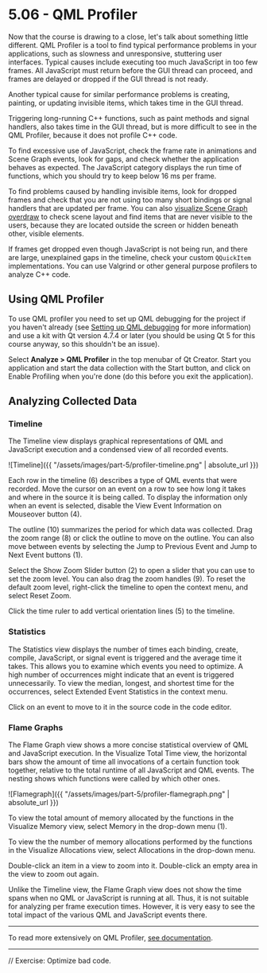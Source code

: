 # 5.06 - QML Profiler

Now that the course is drawing to a close, let's talk about something little different. QML Profiler is a tool to find typical performance problems in your applications, such as slowness and unresponsive, stuttering user interfaces. Typical causes include executing too much JavaScript in too few frames. All JavaScript must return before the GUI thread can proceed, and frames are delayed or dropped if the GUI thread is not ready.

Another typical cause for similar performance problems is creating, painting, or updating invisible items, which takes time in the GUI thread.

Triggering long-running C++ functions, such as paint methods and signal handlers, also takes time in the GUI thread, but is more difficult to see in the QML Profiler, because it does not profile C++ code.

To find excessive use of JavaScript, check the frame rate in animations and Scene Graph events, look for gaps, and check whether the application behaves as expected. The JavaScript category displays the run time of functions, which you should try to keep below 16 ms per frame.

To find problems caused by handling invisible items, look for dropped frames and check that you are not using too many short bindings or signal handlers that are updated per frame. You can also [visualize Scene Graph overdraw](http://doc.qt.io/qt-5/qtquick-visualcanvas-scenegraph-renderer.html#visualizing-overdraw) to check scene layout and find items that are never visible to the users, because they are located outside the screen or hidden beneath other, visible elements.

If frames get dropped even though JavaScript is not being run, and there are large, unexplained gaps in the timeline, check your custom `QQuickItem` implementations. You can use Valgrind or other general purpose profilers to analyze C++ code.

## Using QML Profiler

To use QML profiler you need to set up QML debugging for the project if you haven't already (see [Setting up QML debugging](https://doc.qt.io/qtcreator/creator-debugging-qml.html#setting-up-qml-debugging) for more information) and use a kit with Qt  version 4.7.4 or later (you should be using Qt 5 for this course anyway, so this shouldn't be an issue).

Select **Analyze > QML Profiler** in the top menubar of Qt Creator. Start you application and start the data collection with the Start button, and click on Enable Profiling when you're done (do this before you exit the application).

## Analyzing Collected Data

### Timeline

The Timeline view displays graphical representations of QML and JavaScript execution and a condensed view of all recorded events.

![Timeline]({{ "/assets/images/part-5/profiler-timeline.png" | absolute_url }})

Each row in the timeline (6) describes a type of QML events that were recorded. Move the cursor on an event on a row to see how long it takes and where in the source it is being called. To display the information only when an event is selected, disable the View Event Information on Mouseover button (4).

The outline (10) summarizes the period for which data was collected. Drag the zoom range (8) or click the outline to move on the outline. You can also move between events by selecting the Jump to Previous Event and Jump to Next Event buttons (1).

Select the Show Zoom Slider button (2) to open a slider that you can use to set the zoom level. You can also drag the zoom handles (9). To reset the default zoom level, right-click the timeline to open the context menu, and select Reset Zoom.

Click the time ruler to add vertical orientation lines (5) to the timeline.

### Statistics

The Statistics view displays the number of times each binding, create, compile, JavaScript, or signal event is triggered and the average time it takes. This allows you to examine which events you need to optimize. A high number of occurrences might indicate that an event is triggered unnecessarily. To view the median, longest, and shortest time for the occurrences, select Extended Event Statistics in the context menu.

Click on an event to move to it in the source code in the code editor.

### Flame Graphs

The Flame Graph view shows a more concise statistical overview of QML and JavaScript execution. In the Visualize Total Time view, the horizontal bars show the amount of time all invocations of a certain function took together, relative to the total runtime of all JavaScript and QML events. The nesting shows which functions were called by which other ones.

![Flamegraph]({{ "/assets/images/part-5/profiler-flamegraph.png" | absolute_url }})

To view the total amount of memory allocated by the functions in the Visualize Memory view, select Memory in the drop-down menu (1).

To view the the number of memory allocations performed by the functions in the Visualize Allocations view, select Allocations in the drop-down menu.

Double-click an item in a view to zoom into it. Double-click an empty area in the view to zoom out again.

Unlike the Timeline view, the Flame Graph view does not show the time spans when no QML or JavaScript is running at all. Thus, it is not suitable for analyzing per frame execution times. However, it is very easy to see the total impact of the various QML and JavaScript events there.

***

To read more extensively on QML Profiler, [see documentation](https://doc.qt.io/qtcreator/creator-qml-performance-monitor.html).

***

// Exercise: Optimize bad code.
